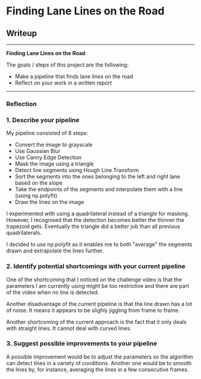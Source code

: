 # **Finding Lane Lines on the Road** 

## Writeup

---

**Finding Lane Lines on the Road**

The goals / steps of this project are the following:
* Make a pipeline that finds lane lines on the road
* Reflect on your work in a written report


[//]: # (Image References)

[image1]: ./examples/grayscale.jpg "Grayscale"

---

### Reflection

### 1. Describe your pipeline

My pipeline consisted of 8 steps:
* Convert the image to grayscale
* Use Gaussian Blur
* Use Canny Edge Detection
* Mask the image using a triangle
* Detect line segments using Hough Line Transform
* Sort the segments into the ones belonging to the left and right lane based on the slope
* Take the endpoints of the segments and interpolate them with a line (using np.polyfit)
* Draw the lines on the image

I experimented with using a quadrilateral instead of a triangle for masking. However, I recognised that the detection becomes better the thinner the trapezoid gets. Eventually the triangle did a better job than all previous quadrilaterals.

I decided to use np.polyfit as it enables me to both "average" the segments drawn and extrapolate the lines further.

### 2. Identify potential shortcomings with your current pipeline

One of the shortcoming that I noticed on the challenge video is that the parameters I am currently using might be too restrictive and there are part of the video when no line is detected.

Another disadvantage of the current pipeline is that the line drawn has a lot of noise. It means it appears to be slighly jiggling from frame to frame.

Another shortcoming of the current approach is the fact that it only deals with straight lines. It cannot deal with curved lines.

### 3. Suggest possible improvements to your pipeline

A possible improvement would be to adjust the parameters so the algorithm can detect lines in a variety of conditions. Another one would be to smooth the lines by, for instance, averaging the lines in a few consecutive frames.
